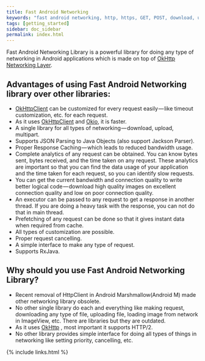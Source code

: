 ```yaml
---
title: Fast Android Networking
keywords: "fast android networking, http, https, GET, POST, download, upload, http/2, about, why, use, advantages"
tags: [getting_started]
sidebar: doc_sidebar
permalink: index.html
---
```


Fast Android Networking Library is a powerful library for doing any type of networking in Android applications which is made on top of [OkHttp Networking Layer](http://square.github.io/okhttp/).

##  Advantages of using Fast Android Networking library over other libraries:

* [OkHttpClient](http://square.github.io/okhttp/) can be customized for every request easily — like timeout customization, etc. for each request.
* As it uses [OkHttpClient](http://square.github.io/okhttp/) and [Okio](https://github.com/square/okio), it is faster.
* A single library for all types of networking — download, upload, multipart.
* Supports JSON Parsing to Java Objects (also support Jackson Parser).
* Proper Response Caching — which leads to reduced bandwidth usage.
* Complete analytics of any request can be obtained. You can know bytes sent, bytes received, and the time taken on any request. These analytics are important so that you can find the data usage of your application and the time taken for each request, so you can identify slow requests.
* You can get the current bandwidth and connection quality to write better logical code — download high quality images on excellent connection quality and low on poor connection quality.
* An executor can be passed to any request to get a response in another thread. If you are doing a heavy task with the response, you can not do that in main thread.
* Prefetching of any request can be done so that it gives instant data when required from cache.
* All types of customization are possible.
* Proper request cancelling.
* A simple interface to make any type of request.
* Supports RxJava.

## Why should you use Fast Android Networking Library?

* Recent removal of HttpClient in Android Marshmallow(Android M) made other networking library obsolete.
* No other single library do each and everything like making request, downloading any type of file, uploading file, loading image from network in ImageView, etc. There are libraries but they are outdated.
* As it uses [OkHttp](http://square.github.io/okhttp/) , most important it supports HTTP/2. 
* No other library provides simple interface for doing all types of things in networking like setting priority, cancelling, etc.

{% include links.html %}
